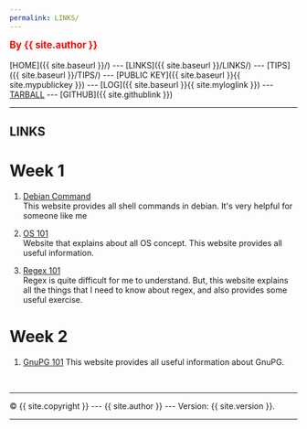 ```yaml
---
permalink: LINKS/
---
```

<span style="color:red; font-weight:bold; font-size:larger;">By {{ site.author }}</span>
<br><br>
[HOME]({{ site.baseurl }}/) ---
[LINKS]({{ site.baseurl }}/LINKS/) ---
[TIPS]({{ site.baseurl }}/TIPS/) ---
[PUBLIC KEY]({{ site.baseurl }}{{ site.mypublickey }}) ---
[LOG]({{ site.baseurl }}{{ site.myloglink }}) ---
[TARBALL](SandBox/cbkadal.tar.xz) ---
[GITHUB]({{ site.githublink }})
<br>
<hr>

## LINKS

# Week 1

1. [Debian Command](https://wiki.debian.org/ShellCommands)<br>
This website provides all shell commands in debian. It's very helpful for someone like me

2. [OS 101](https://www.tutorialspoint.com/operating_system/index.htm)<br>
Website that explains about all OS concept. This website provides all useful information.

3. [Regex 101](https://regex101.com/)<br>
Regex is quite difficult for me to understand. But, this website explains all the things that I need to know about regex, and also provides some useful exercise.

# Week 2

1. [GnuPG 101](https://www.gnupg.org/documentation/howtos.html)
This website provides all useful information about GnuPG.

<br>
<hr>
&copy; {{ site.copyright }} --- {{ site.author }} --- Version: {{ site.version }}.
<hr>
<br>
